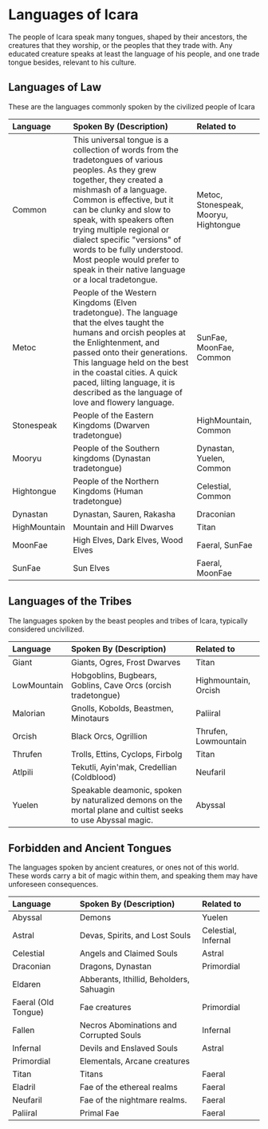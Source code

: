 # Languages of Icara

<!-- toc -->

The people of Icara speak many tongues, shaped by their ancestors, the creatures that they worship,
or the peoples that they trade with. Any educated creature speaks at least the language of his people,
and one trade tongue besides, relevant to his culture. 

## Languages of Law

These are the languages commonly spoken by the civilized people of Icara

| Language  | Spoken By (Description)  | Related to | 
| :-- | :-- | :-- |
| Common | This universal tongue is a collection of words from the tradetongues of various peoples. As they grew together, they created a mishmash of a language. Common is effective, but it can be clunky and slow to speak, with speakers often trying multiple regional or dialect specific "versions" of words to be fully understood. Most people would prefer to speak in their native language or a local tradetongue. | Metoc, Stonespeak, Mooryu, Hightongue |
| Metoc | People of the Western Kingdoms (Elven tradetongue). The language that the elves taught the humans and orcish peoples at the Enlightenment, and passed onto their generations. This language held on the best in the coastal cities. A quick paced, lilting language, it is described as the language of love and flowery language. | SunFae, MoonFae, Common |
| Stonespeak | People of the Eastern Kingdoms (Dwarven tradetongue) | HighMountain, Common |
| Mooryu | People of the Southern kingdoms (Dynastan tradetongue) | Dynastan, Yuelen, Common |
| Hightongue | People of the Northern Kingdoms (Human tradetongue) | Celestial, Common |
| Dynastan | Dynastan, Sauren, Rakasha | Draconian |
| HighMountain | Mountain and Hill Dwarves | Titan |
| MoonFae | High Elves, Dark Elves, Wood Elves | Faeral, SunFae |
| SunFae | Sun Elves | Faeral, MoonFae |

## Languages of the Tribes

The languages spoken by the beast peoples and tribes of Icara, typically considered uncivilized.

| Language  | Spoken By (Description)  | Related to | 
| :-- | :-- | :-- |
| Giant	| Giants, Ogres, Frost Dwarves | Titan |
| LowMountain | Hobgoblins, Bugbears, Goblins, Cave Orcs (orcish tradetongue) | Highmountain, Orcish |
| Malorian | Gnolls, Kobolds, Beastmen, Minotaurs | Paliiral |
| Orcish | Black Orcs, Ogrillion | Thrufen, Lowmountain |
| Thrufen | Trolls, Ettins, Cyclops, Firbolg | Titan |
| Atlpili | Tekutli, Ayin'mak, Credellian (Coldblood) | Neufaril |
| Yuelen | Speakable deamonic, spoken by naturalized demons on the mortal plane and cultist seeks to use Abyssal magic.  | Abyssal |

## Forbidden and Ancient Tongues

The languages spoken by ancient creatures, or ones not of this world. These words carry a bit of magic within them, and speaking them may have unforeseen consequences.

| Language  | Spoken By (Description)  | Related to | 
| :-- | :-- | :-- | 
| Abyssal | Demons | Yuelen |
| Astral | Devas, Spirits, and Lost Souls | Celestial, Infernal |
| Celestial | Angels and Claimed Souls | Astral |
| Draconian | Dragons, Dynastan | Primordial |
| Eldaren | Abberants, Ithillid, Beholders, Sahuagin |	|
| Faeral (Old Tongue) | Fae creatures | Primordial |
| Fallen | Necros Abominations and Corrupted Souls | Infernal |
| Infernal | Devils and Enslaved Souls | Astral |
| Primordial | Elementals, Arcane creatures	| |
| Titan	| Titans | Faeral |
| Eladril	| Fae of the ethereal realms | Faeral |
| Neufaril	| Fae of the nightmare realms. | Faeral |
| Paliiral	| Primal Fae | Faeral |
